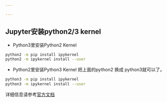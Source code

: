 ```yaml
---

---
```


## Jupyter安装python2/3 kernel

- Python3里安装Python2 Kernel
```bash
python2 -m pip install ipykernel
python2 -m ipykernel install --user
```

- Python2里安装Python3 Kernel
把上面的python2 换成 python3就可以了。
```bash
python3 -m pip install ipykernel
python3 -m ipykernel install --user
```

详细信息请参考[官方文档](https://ipython.readthedocs.io/en/latest/install/kernel_install.html)